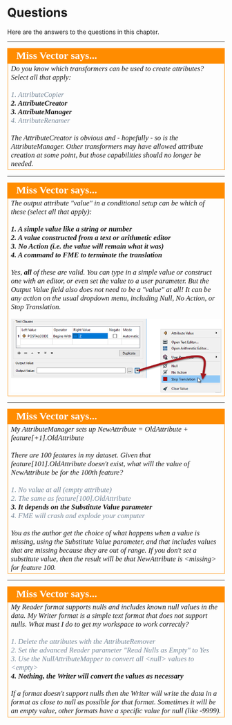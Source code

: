 # Questions #

Here are the answers to the questions in this chapter.


---

<!--Person X Says Section-->

<table style="border-spacing: 0px">
<tr>
<td style="vertical-align:middle;background-color:darkorange;border: 2px solid darkorange">
<i class="fa fa-quote-left fa-lg fa-pull-left fa-fw" style="color:white;padding-right: 12px;vertical-align:text-top"></i>
<span style="color:white;font-size:x-large;font-weight: bold;font-family:serif">Miss Vector says...</span>
</td>
</tr>

<tr>
<td style="border: 1px solid darkorange">
<span style="font-family:serif; font-style:italic; font-size:larger">
Do you know which transformers can be used to create attributes? Select all that apply:
<br><br><span style="color:lightslategrey">1. AttributeCopier</span>
<br><span style="font-weight:bold">2. AttributeCreator</span>
<br><span style="font-weight:bold">3. AttributeManager</span>
<br><span style="color:lightslategrey">4. AttributeRenamer</span>
<br><br>The AttributeCreator is obvious and - hopefully - so is the AttributeManager. Other transformers may have allowed attribute creation at some point, but those capabilities should no longer be needed.
</span>
</td>
</tr>
</table>

---

<!--Person X Says Section-->

<table style="border-spacing: 0px">
<tr>
<td style="vertical-align:middle;background-color:darkorange;border: 2px solid darkorange">
<i class="fa fa-quote-left fa-lg fa-pull-left fa-fw" style="color:white;padding-right: 12px;vertical-align:text-top"></i>
<span style="color:white;font-size:x-large;font-weight: bold;font-family:serif">Miss Vector says...</span>
</td>
</tr>

<tr>
<td style="border: 1px solid darkorange">
<span style="font-family:serif; font-style:italic; font-size:larger">
The output attribute "value" in a conditional setup can be which of these (select all that apply):
<br><br><span style="font-weight:bold">1. A simple value like a string or number</span>
<br><span style="font-weight:bold">2. A value constructed from a text or arithmetic editor</span>
<br><span style="font-weight:bold">3. No Action (i.e. the value will remain what it was)</span>
<br><span style="font-weight:bold">4. A command to FME to terminate the translation</span>
<br><br>Yes, <strong>all</strong> of these are valid. You can type in a simple value or construct one with an editor, or even set the value to a user parameter. But the Output Value field also does not need to be a "value" at all! It can be any action on the usual dropdown menu, including Null, No Action, or Stop Translation.</span>
<br><br><img src="./Images/Img5.014.ConditionalAlternativeActions.png"> 
</span>
</td>
</tr>
</table>

---

<!--Person X Says Section-->

<table style="border-spacing: 0px">
<tr>
<td style="vertical-align:middle;background-color:darkorange;border: 2px solid darkorange">
<i class="fa fa-quote-left fa-lg fa-pull-left fa-fw" style="color:white;padding-right: 12px;vertical-align:text-top"></i>
<span style="color:white;font-size:x-large;font-weight: bold;font-family:serif">Miss Vector says...</span>
</td>
</tr>

<tr>
<td style="border: 1px solid darkorange">
<span style="font-family:serif; font-style:italic; font-size:larger">
My AttributeManager sets up NewAttribute = OldAttribute + feature[+1].OldAttribute
<br><br>There are 100 features in my dataset. Given that feature[101].OldAttribute doesn't exist, what will the value of NewAttribute be for the 100th feature?
<br><br><span style="color:lightslategrey">1. No value at all (empty attribute)</span>
<br><span style="color:lightslategrey">2. The same as feature[100].OldAttribute</span>
<br><span style="font-weight:bold">3. It depends on the Substitute Value parameter</span>
<br><span style="color:lightslategrey">4. FME will crash and explode your computer</span>
<br><br>You as the author get the choice of what happens when a value is missing, using the Substitute Value parameter, and that includes values that are missing because they are out of range. If you don't set a substitute value, then the result will be that NewAttribute is &lt;missing&gt; for feature 100.
</span>
</td>
</tr>
</table>

---

<!--Person X Says Section-->

<table style="border-spacing: 0px">
<tr>
<td style="vertical-align:middle;background-color:darkorange;border: 2px solid darkorange">
<i class="fa fa-quote-left fa-lg fa-pull-left fa-fw" style="color:white;padding-right: 12px;vertical-align:text-top"></i>
<span style="color:white;font-size:x-large;font-weight: bold;font-family:serif">Miss Vector says...</span>
</td>
</tr>

<tr>
<td style="border: 1px solid darkorange">
<span style="font-family:serif; font-style:italic; font-size:larger">
My Reader format supports nulls and includes known null values in the data. My Writer format is a simple text format that does not support nulls. What must I do to get my workspace to work correctly? 
<br><br><span style="color:lightslategrey">1. Delete the attributes with the AttributeRemover</span>
<br><span style="color:lightslategrey">2. Set the advanced Reader parameter "Read Nulls as Empty" to Yes</span>
<br><span style="color:lightslategrey">3. Use the NullAttributeMapper to convert all &lt;null&gt; values to &lt;empty&gt;</span>
<br><span style="font-weight:bold">4. Nothing, the Writer will convert the values as necessary</span>
<br><br>If a format doesn't support nulls then the Writer will write the data in a format as close to null as possible for that format. Sometimes it will be an empty value, other formats have a specific value for null (like -9999). 
</span>
</td>
</tr>
</table>




